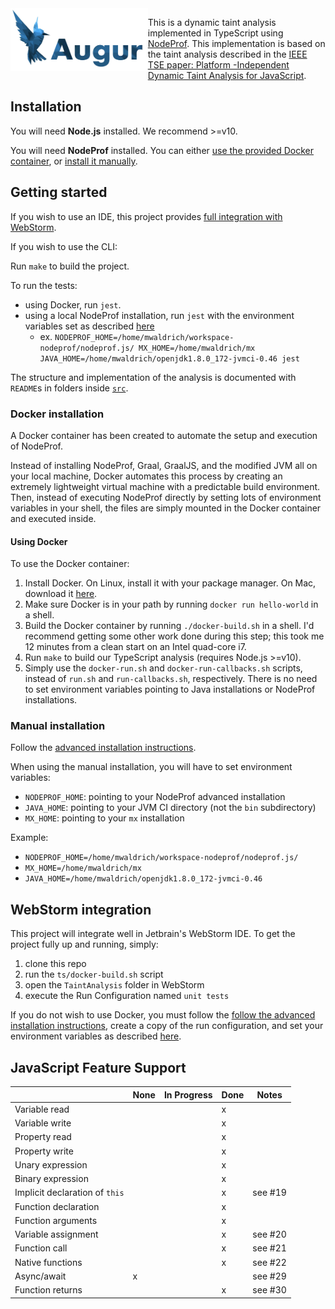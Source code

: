 <img src="./augur.png" align="left" height="100">

This is a dynamic taint analysis implemented in TypeScript using
[NodeProf](https://github.com/Haiyang-Sun/nodeprof.js). This implementation
 is based on the taint analysis described in the [IEEE TSE paper: Platform
 -Independent Dynamic Taint Analysis for JavaScript](https://ieeexplore.ieee.org/document/8511058).

## Installation

You will need **Node.js** installed. We recommend >=v10.

You will need **NodeProf** installed. You can either [use the provided Docker
container](#docker-installation), or [install it manually](#manual-installation).

## Getting started

If you wish to use an IDE, this project provides [full integration with WebStorm](#webstorm-integration).

If you wish to use the CLI:

Run `make` to build the project.

To run the tests:
- using Docker, run `jest`.
- using a local NodeProf installation, run `jest` with the environment variables set as described [here](#manual-installation)
  - ex. `NODEPROF_HOME=/home/mwaldrich/workspace-nodeprof/nodeprof.js/ MX_HOME=/home/mwaldrich/mx JAVA_HOME=/home/mwaldrich/openjdk1.8.0_172-jvmci-0.46 jest`

The structure and implementation of the analysis is documented with `README`s in
folders inside [`src`](./src).

### Docker installation

A Docker container has been created to automate the setup and execution of NodeProf.

Instead of installing NodeProf, Graal, GraalJS, and the modified JVM all on your local machine, Docker automates this process by creating an extremely lightweight virtual machine with a predictable build environment. Then, instead of executing NodeProf directly by setting lots of environment variables in your shell, the files are simply mounted in the Docker container and executed inside.

#### Using Docker

To use the Docker container:

1. Install Docker. On Linux, install it with your package manager. On Mac, download it [here](https://download.docker.com/mac/stable/Docker.dmg).
2. Make sure Docker is in your path by running `docker run hello-world` in a shell.
3. Build the Docker container by running `./docker-build.sh` in a shell. I'd recommend getting some other work done during this step; this took me 12 minutes from a clean start on an Intel quad-core i7.
4. Run `make` to build our TypeScript analysis (requires Node.js >=v10).
5. Simply use the `docker-run.sh` and `docker-run-callbacks.sh` scripts, instead of `run.sh` and `run-callbacks.sh`, respectively. There is no need to set environment variables pointing to Java installations or NodeProf installations.

### Manual installation

Follow the [advanced installation instructions](https://github.com/Haiyang-Sun/nodeprof.js/tree/master/docs/panathon18#advanced-installation---building-nodeprof-and-graalvm-from-source-linux-and-macos).

When using the manual installation, you will have to set environment variables:
- `NODEPROF_HOME`: pointing to your NodeProf advanced installation
- `JAVA_HOME`: pointing to your JVM CI directory (not the `bin` subdirectory)
- `MX_HOME`: pointing to your `mx` installation

Example:
- `NODEPROF_HOME=/home/mwaldrich/workspace-nodeprof/nodeprof.js/`
- `MX_HOME=/home/mwaldrich/mx`
- `JAVA_HOME=/home/mwaldrich/openjdk1.8.0_172-jvmci-0.46`

## WebStorm integration

This project will integrate well in Jetbrain's WebStorm IDE. To get the project
fully up and running, simply:
1. clone this repo
2. run the `ts/docker-build.sh` script
3. open the `TaintAnalysis` folder in WebStorm
4. execute the Run Configuration named `unit tests`

If you do not wish to use Docker, you must follow the [follow the advanced installation instructions](https://github.com/Haiyang-Sun/nodeprof.js/tree/master/docs/panathon18#advanced-installation---building-nodeprof-and-graalvm-from-source-linux-and-macos), create a copy of the run configuration, and set your environment variables as described [here](#manual-installation).

## JavaScript Feature Support
|                                | None | In Progress | Done | Notes   |
|--------------------------------|------|-------------|------|---------|
| Variable read                  |      |             | x    |         |
| Variable write                 |      |             | x    |         |
| Property read                  |      |             | x    |         |
| Property write                 |      |             | x    |         |
| Unary expression               |      |             | x    |         |
| Binary expression              |      |             | x    |         |
| Implicit declaration of `this` |      |             | x    | see #19 |
| Function declaration           |      |             | x    |         |
| Function arguments             |      |             | x    |         |
| Variable assignment            |      |             | x    | see #20 |
| Function call                  |      |             | x    | see #21 |
| Native functions               |      |             | x    | see #22 |
| Async/await                    | x    |             |      | see #29 |
| Function returns               |      |             | x    | see #30 |
